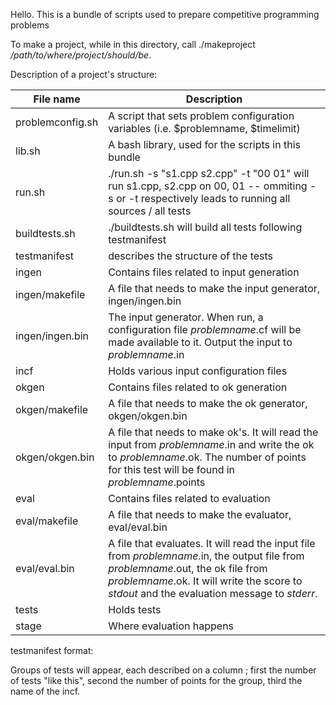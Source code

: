 Hello.
This is a bundle of scripts used to prepare competitive programming problems

To make a project, while in this directory, call ./makeproject */path/to/where/project/should/be*.

Description of a project's structure:

File name | Description
--------- | -----------
problemconfig.sh | A script that sets problem configuration variables (i.e. $problemname, $timelimit)
lib.sh | A bash library, used for the scripts in this bundle
run.sh | ./run.sh -s "s1.cpp s2.cpp" -t "00 01" will run s1.cpp, s2.cpp on 00, 01 -- ommiting -s or -t respectively leads to running all sources / all tests
buildtests.sh | ./buildtests.sh will build all tests following testmanifest
testmanifest | describes the structure of the tests
ingen | Contains files related to input generation
ingen/makefile | A file that needs to make the input generator, ingen/ingen.bin
ingen/ingen.bin | The input generator. When run, a configuration file *problemname*.cf will be made available to it. Output the input to *problemname*.in
incf | Holds various input configuration files
okgen | Contains files related to ok generation
okgen/makefile | A file that needs to make the ok generator, okgen/okgen.bin
okgen/okgen.bin | A file that needs to make ok's. It will read the input from *problemname*.in and write the ok to *problemname*.ok. The number of points for this test will be found in *problemname*.points
eval | Contains files related to evaluation
eval/makefile | A file that needs to make the evaluator, eval/eval.bin
eval/eval.bin | A file that evaluates. It will read the input file from *problemname*.in, the output file from *problemname*.out, the ok file from *problemname*.ok. It will write the score to *stdout* and the evaluation message to *stderr*.
tests | Holds tests
stage | Where evaluation happens

testmanifest format:

Groups of tests will appear, each described on a column ; first the number of tests "like this", second the number of points for the group, third the name of the incf.
